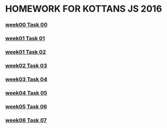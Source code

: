 #   HOMEWORK FOR KOTTANS JS 2016
### [week00 Task 00](./week00)
### [week01 Task 01](./week01/task1)
### [week01 Task 02](./week01/task2)
### [week02 Task 03](./week02)
### [week03 Task 04](./week02/task4)
### [week04 Task 05](./week04)
### [week05 Task 06](./week05)
### [week06 Task 07](./week06)
   
